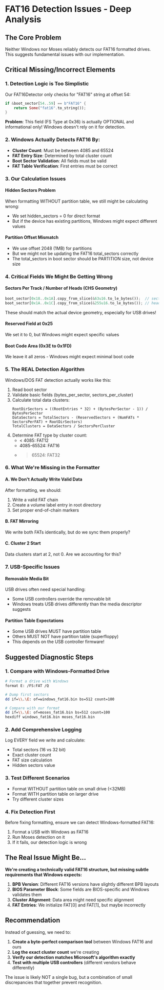 # FAT16 Detection Issues - Deep Analysis

## The Core Problem
Neither Windows nor Moses reliably detects our FAT16 formatted drives. This suggests fundamental issues with our implementation.

## Critical Missing/Incorrect Elements

### 1. **Detection Logic is Too Simplistic**
Our FAT16Detector only checks for "FAT16" string at offset 54:
```rust
if &boot_sector[54..59] == b"FAT16" {
    return Some("fat16".to_string());
}
```

**Problem**: This field (FS Type at 0x36) is actually OPTIONAL and informational only! Windows doesn't rely on it for detection.

### 2. **Windows Actually Detects FAT16 By:**
- **Cluster Count**: Must be between 4085 and 65524
- **FAT Entry Size**: Determined by total cluster count
- **Boot Sector Validation**: All fields must be valid
- **FAT Table Verification**: First entries must be correct

### 3. **Our Calculation Issues**

#### Hidden Sectors Problem
When formatting WITHOUT partition table, we still might be calculating wrong:
- We set hidden_sectors = 0 for direct format
- But if the device has existing partitions, Windows might expect different values

#### Partition Offset Mismatch
- We use offset 2048 (1MB) for partitions
- But we might not be updating the FAT16 total_sectors correctly
- The total_sectors in boot sector should be PARTITION size, not device size

### 4. **Critical Fields We Might Be Getting Wrong**

#### Sectors Per Track / Number of Heads (CHS Geometry)
```rust
boot_sector[0x18..0x1A].copy_from_slice(&63u16.to_le_bytes());  // sectors per track
boot_sector[0x1A..0x1C].copy_from_slice(&255u16.to_le_bytes()); // heads
```
These should match the actual device geometry, especially for USB drives!

#### Reserved Field at 0x25
We set it to 0, but Windows might expect specific values

#### Boot Code Area (0x3E to 0x1FD)
We leave it all zeros - Windows might expect minimal boot code

### 5. **The REAL Detection Algorithm**

Windows/DOS FAT detection actually works like this:
1. Read boot sector
2. Validate basic fields (bytes_per_sector, sectors_per_cluster)
3. Calculate total data clusters:
   ```
   RootDirSectors = ((RootEntries * 32) + (BytesPerSector - 1)) / BytesPerSector
   DataSectors = TotalSectors - (ReservedSectors + (NumFATs * SectorsPerFAT) + RootDirSectors)
   TotalClusters = DataSectors / SectorsPerCluster
   ```
4. Determine FAT type by cluster count:
   - < 4085: FAT12
   - 4085-65524: FAT16
   - > 65524: FAT32

### 6. **What We're Missing in the Formatter**

#### A. We Don't Actually Write Valid Data
After formatting, we should:
1. Write a valid FAT chain
2. Create a volume label entry in root directory
3. Set proper end-of-chain markers

#### B. FAT Mirroring
We write both FATs identically, but do we sync them properly?

#### C. Cluster 2 Start
Data clusters start at 2, not 0. Are we accounting for this?

### 7. **USB-Specific Issues**

#### Removable Media Bit
USB drives often need special handling:
- Some USB controllers override the removable bit
- Windows treats USB drives differently than the media descriptor suggests

#### Partition Table Expectations
- Some USB drives MUST have partition table
- Others MUST NOT have partition table (superfloppy)
- This depends on the USB controller firmware!

## Suggested Diagnostic Steps

### 1. Compare with Windows-Formatted Drive
```bash
# Format a drive with Windows
format E: /FS:FAT /Q

# Dump first sectors
dd if=\\.\E: of=windows_fat16.bin bs=512 count=100

# Compare with our format
dd if=\\.\E: of=moses_fat16.bin bs=512 count=100
hexdiff windows_fat16.bin moses_fat16.bin
```

### 2. Add Comprehensive Logging
Log EVERY field we write and calculate:
- Total sectors (16 vs 32 bit)
- Exact cluster count
- FAT size calculation
- Hidden sectors value

### 3. Test Different Scenarios
- Format WITHOUT partition table on small drive (<32MB)
- Format WITH partition table on larger drive
- Try different cluster sizes

### 4. Fix Detection First
Before fixing formatting, ensure we can detect Windows-formatted FAT16:
1. Format a USB with Windows as FAT16
2. Run Moses detection on it
3. If it fails, our detection logic is wrong

## The Real Issue Might Be...

**We're creating a technically valid FAT16 structure, but missing subtle requirements that Windows expects:**

1. **BPB Version**: Different FAT16 versions have slightly different BPB layouts
2. **BIOS Parameter Block**: Some fields are BIOS-specific and Windows validates them
3. **Cluster Alignment**: Data area might need specific alignment
4. **FAT Entries**: We initialize FAT[0] and FAT[1], but maybe incorrectly

## Recommendation

Instead of guessing, we need to:
1. **Create a byte-perfect comparison tool** between Windows FAT16 and ours
2. **Log the exact cluster count** we're creating
3. **Verify our detection matches Microsoft's algorithm exactly**
4. **Test with multiple USB controllers** (different vendors behave differently)

The issue is likely NOT a single bug, but a combination of small discrepancies that together prevent recognition.